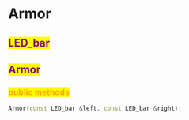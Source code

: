 # Armor

## <mark style="color:purple;">LED\_bar</mark>

<mark style="color:purple;"></mark>

## <mark style="color:purple;">Armor</mark>

### <mark style="color:orange;">public methods</mark>

```cpp
Armor(const LED_bar &left, const LED_bar &right);
```

